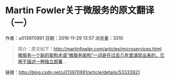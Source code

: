 # Martin Fowler关于微服务的原文翻译（一）
作者：u013970991
日期：2016-11-29 13:57
浏览量：3310
> 简介：原文如下：http://martinfowler.com/articles/microservices.html微服务一个新的架构术语“微服务架构”一词是在过去几年里涌现出来的，它用于描述一种独立部署...

 链接：http://blog.csdn.net/u013970991/article/details/53333921
